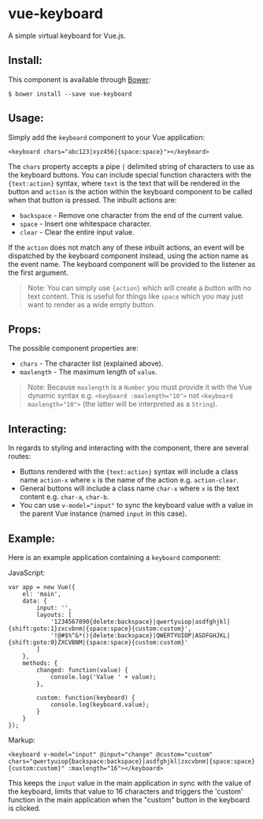 # vue-keyboard

A simple virtual keyboard for Vue.js.

## Install:

This component is available through [Bower](https://bower.io/search/?q=vue-keyboard):

    $ bower install --save vue-keyboard

## Usage:

Simply add the `keyboard` component to your Vue application:

```
<keyboard chars="abc123|xyz456|{space:space}"></keyboard>
```

The `chars` property accepts a pipe `|` delimited string of characters to use as the keyboard buttons. You can include special function characters with the `{text:action}` syntax, where `text` is the text that will be rendered in the button and `action` is the action within the keyboard component to be called when that button is pressed. The inbuilt actions are:

* `backspace` - Remove one character from the end of the current value.
* `space` - Insert one whitespace character.
* `clear` - Clear the entire input value.

If the `action` does not match any of these inbuilt actions, an event will be dispatched by the keyboard component instead, using the action name as the event name. The keyboard component will be provided to the listener as the first argument.

> Note: You can simply use `{action}` which will create a button with no text content. This is useful for things like `space` which you may just want to render as a wide empty button.

## Props:

The possible component properties are:

* `chars` - The character list (explained above).
* `maxlength` - The maximum length of `value`.

> Note: Because `maxlength` is a `Number` you must provide it with the Vue dynamic syntax e.g. `<keyboard :maxlength="10">` not `<keyboard maxlength="10">` (the latter will be interpreted as a `String`).

## Interacting:

In regards to styling and interacting with the component, there are several routes:

* Buttons rendered with the `{text:action}` syntax will include a class name `action-x` where `x` is the name of the action e.g. `action-clear`.
* General buttons will include a class name `char-x` where `x` is the text content e.g. `char-a`, `char-b`.
* You can use `v-model="input"` to sync the keyboard value with a value in the parent Vue instance (named `input` in this case).

## Example:

Here is an example application containing a `keyboard` component:

JavaScript:

```
var app = new Vue({
	el: 'main',
	data: {
		input: '',
		layouts: [
			'1234567890{delete:backspace}|qwertyuiop|asdfghjkl|{shift:goto:1}zxcvbnm|{space:space}{custom:custom}',
			'!@#$%^&*(){delete:backspace}|QWERTYUIOP|ASDFGHJKL|{shift:goto:0}ZXCVBNM|{space:space}{custom:custom}'
		]
	},
	methods: {
		changed: function(value) {
			console.log('Value ' + value);
		},

		custom: function(keyboard) {
			console.log(keyboard.value);
		}
	}
});
```

Markup:

```
<keyboard v-model="input" @input="change" @custom="custom" chars="qwertyuiop{backspace:backspace}|asdfghjkl|zxcvbnm|{space:space}{custom:custom}" :maxlength="16"></keyboard>
```

This keeps the `input` value in the main application in sync with the value of the keyboard, limits that value to 16 characters and triggers the 'custom' function in the main application when the "custom" button in the keyboard is clicked.